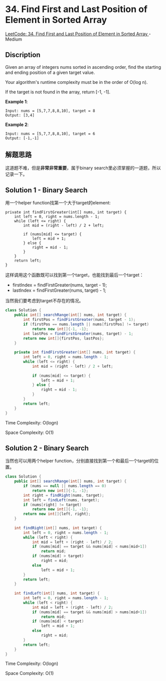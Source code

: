 # 34. Find First and Last Position of Element in Sorted Array

[LeetCode: 34. Find First and Last Position of Element in Sorted Array
](https://leetcode.com/problems/find-first-and-last-position-of-element-in-sorted-array/) - Medium

## Discription
Given an array of integers nums sorted in ascending order, find the starting and ending position of a given target value.

Your algorithm's runtime complexity must be in the order of O(log n).

If the target is not found in the array, return [-1, -1].

**Example 1**:

    Input: nums = [5,7,7,8,8,10], target = 8
    Output: [3,4]

**Example 2**:

    Input: nums = [5,7,7,8,8,10], target = 6
    Output: [-1,-1]

    
## 解题思路
这道题不难，但是**非常非常重要**，属于binary search里必须掌握的一道题，所以记录一下。

## Solution 1 - Binary Search
用一个helper function找第一个大于target的element:

    private int findFirstGreater(int[] nums, int target) {
        int left = 0, right = nums.length - 1;
        while (left <= right) {
            int mid = (right - left) / 2 + left;
            
            if (nums[mid] <= target) {
                left = mid + 1;
            } else {
                right = mid - 1;
            }
        }
        return left;
    }

这样调用这个函数既可以找到第一个target，也能找到最后一个target：

+ firstIndex = findFirstGreater(nums, target - 1);
+ lastIndex = findFirstGreater(nums, target) - 1;

当然我们要考虑到target不存在的情况。

```java
class Solution {
    public int[] searchRange(int[] nums, int target) {
        int firstPos = findFirstGreater(nums, target - 1);
        if (firstPos == nums.length || nums[firstPos] != target)
            return new int[]{-1, -1};
        int lastPos = findFirstGreater(nums, target) - 1;
        return new int[]{firstPos, lastPos};
    }
    
    private int findFirstGreater(int[] nums, int target) {
        int left = 0, right = nums.length - 1;
        while (left <= right) {
            int mid = (right - left) / 2 + left;
            
            if (nums[mid] <= target) {
                left = mid + 1;
            } else {
                right = mid - 1;
            }
        }
        return left;
    }
}
```
Time Complexity: O(logn)

Space Complexity: O(1)

## Solution 2 - Binary Search

当然也可以用两个helper function，分别直接找到第一个和最后一个target的位置。

```java
class Solution {
    public int[] searchRange(int[] nums, int target) {
        if (nums == null || nums.length == 0)
            return new int[]{-1, -1};
        int right = findRight(nums, target);
        int left = findLeft(nums, target);
        if (nums[right] != target)
            return new int[]{-1, -1};
        return new int[]{left, right};
    }
    
    int findRight(int[] nums, int target) {
        int left = 0, right = nums.length - 1;
        while (left < right) {
            int mid = left + (right - left) / 2;
            if (nums[mid] == target && nums[mid] < nums[mid+1])
                return mid;
            if (nums[mid] > target)
                right = mid;
            else
                left = mid + 1;
        }
        return left;
    }
    
    int findLeft(int[] nums, int target) {
        int left = 0, right = nums.length - 1;
        while (left < right) {
            int mid = left + (right - left) / 2;
            if (nums[mid] == target && nums[mid] > nums[mid+1])
                return mid;
            if (nums[mid] < target)
                left = mid + 1;
            else
                right = mid;
        }
        return left;
    }
}
```

Time Complexity: O(logn)

Space Complexity: O(1)

